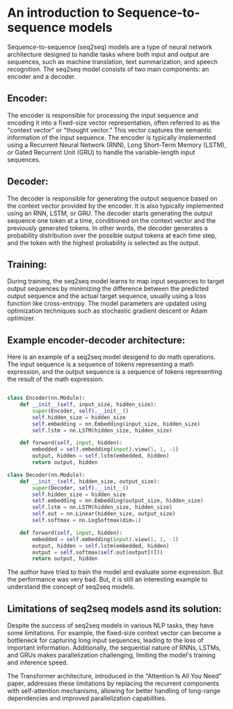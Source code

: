 # An introduction to Sequence-to-sequence models

Sequence-to-sequence (seq2seq) models are a type of neural network architecture designed to handle tasks where both input and output are sequences, such as machine translation, text summarization, and speech recognition. The seq2seq model consists of two main components: an encoder and a decoder.

## Encoder:

The encoder is responsible for processing the input sequence and encoding it into a fixed-size vector representation, often referred to as the "context vector" or "thought vector." This vector captures the semantic information of the input sequence. The encoder is typically implemented using a Recurrent Neural Network (RNN), Long Short-Term Memory (LSTM), or Gated Recurrent Unit (GRU) to handle the variable-length input sequences.

## Decoder:

The decoder is responsible for generating the output sequence based on the context vector provided by the encoder. It is also typically implemented using an RNN, LSTM, or GRU. The decoder starts generating the output sequence one token at a time, conditioned on the context vector and the previously generated tokens. In other words, the decoder generates a probability distribution over the possible output tokens at each time step, and the token with the highest probability is selected as the output.

## Training:

During training, the seq2seq model learns to map input sequences to target output sequences by minimizing the difference between the predicted output sequence and the actual target sequence, usually using a loss function like cross-entropy. The model parameters are updated using optimization techniques such as stochastic gradient descent or Adam optimizer.

## Example encoder-decoder architecture:

Here is an example of a seq2seq model desigend to do math operations. The input sequence is a sequence of tokens representing a math expression, and the output sequence is a sequence of tokens representing the result of the math expression.

```python

class Encoder(nn.Module):
    def __init__(self, input_size, hidden_size):
        super(Encoder, self).__init__()
        self.hidden_size = hidden_size
        self.embedding = nn.Embedding(input_size, hidden_size)
        self.lstm = nn.LSTM(hidden_size, hidden_size)

    def forward(self, input, hidden):
        embedded = self.embedding(input).view(1, 1, -1)
        output, hidden = self.lstm(embedded, hidden)
        return output, hidden

class Decoder(nn.Module):
    def __init__(self, hidden_size, output_size):
        super(Decoder, self).__init__()
        self.hidden_size = hidden_size
        self.embedding = nn.Embedding(output_size, hidden_size)
        self.lstm = nn.LSTM(hidden_size, hidden_size)
        self.out = nn.Linear(hidden_size, output_size)
        self.softmax = nn.LogSoftmax(dim=1)

    def forward(self, input, hidden):
        embedded = self.embedding(input).view(1, 1, -1)
        output, hidden = self.lstm(embedded, hidden)
        output = self.softmax(self.out(output[0]))
        return output, hidden

```

The author have tried to train the model and evaluate some expression. But the performance was very bad. But, it is still an interesting example to understand the concept of seq2seq models.

## Limitations of seq2seq models asnd its solution:

Despite the success of seq2seq models in various NLP tasks, they have some limitations. For example, the fixed-size context vector can become a bottleneck for capturing long input sequences, leading to the loss of important information. Additionally, the sequential nature of RNNs, LSTMs, and GRUs makes parallelization challenging, limiting the model's training and inference speed.

The Transformer architecture, introduced in the "Attention Is All You Need" paper, addresses these limitations by replacing the recurrent components with self-attention mechanisms, allowing for better handling of long-range dependencies and improved parallelization capabilities.
